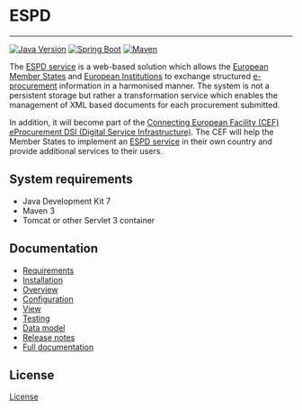 # ESPD
---

[![Java Version](https://img.shields.io/badge/Java%20Development%20Kit-7%2B-blue.svg?style=flat)](http://www.oracle.com/technetwork/java/javase/downloads/index.html) 
[![Spring Boot](https://img.shields.io/badge/Spring%20Boot-1.3.2-green.svg?style=flat)](http://projects.spring.io/spring-boot) 
[![Maven](https://img.shields.io/badge/Maven-3.0%2B-blue.svg?style=flat)](https://maven.apache.org) 

The [ESPD service](https://ec.europa.eu/growth/tools-databases/espd) is a web-based solution which allows the [European Member States](http://europa.eu/about-eu/countries/index_en.htm) and [European Institutions](http://europa.eu/about-eu/institutions-bodies/)
to exchange structured [e-procurement](https://en.wikipedia.org/wiki/E-procurement) information in a harmonised manner. The system is not a persistent 
storage but rather a transformation service which enables the management of XML based documents for each
procurement submitted.

In addition, it will become part of the [Connecting European Facility (CEF)](https://ec.europa.eu/digital-single-market/en/connecting-europe-facility) [eProcurement DSI (Digital Service Infrastructure)](https://ec.europa.eu/cefdigital/wiki/display/CEFDIGITAL/eProcurement). 
The CEF will help the Member States to implement an [ESPD service](https://ec.europa.eu/growth/tools-databases/espd) in their own country and provide additional 
services to their users.

## System requirements

* Java Development Kit 7
* Maven 3
* Tomcat or other Servlet 3 container

## Documentation

* [Requirements](http://espd.github.io/espd/docs/html/requirements.html)
* [Installation](http://espd.github.io/espd/docs/html/installation.html)
* [Overview](http://espd.github.io/espd/docs/html/overview.html)
* [Configuration](http://espd.github.io/espd/docs/html/configuration.html)
* [View](http://espd.github.io/espd/docs/html/view.html)
* [Testing](http://espd.github.io/espd/docs/html/testing.html)
* [Data model](http://espd.github.io/espd/docs/html/dataModel.html)
* [Release notes](http://espd.github.io/espd/docs/html/releaseNotes.html)
* [Full documentation](http://espd.github.io/espd/docs/html/espd.html)

## License

[License](http://espd.github.io/espd/docs/html/license.html)

